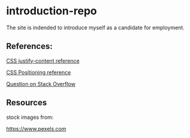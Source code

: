 # introduction-repo

The site is indended to introduce myself as a candidate for employment.

## References:

[CSS justify-content reference](https://developer.mozilla.org/en-US/docs/Web/CSS/justify-content)

[CSS Positioning reference](https://www.w3schools.com/css/css_positioning.asp)

[Question on Stack Overflow](https://stackoverflow.com/questions/11525132/css-centred-header-image)


## Resources

stock images from:

https://www.pexels.com